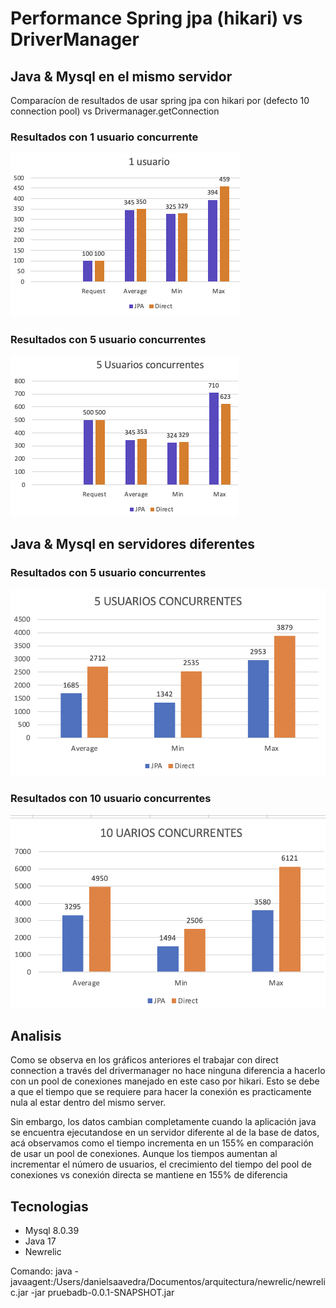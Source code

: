 # Performance Spring jpa (hikari) vs DriverManager

## Java & Mysql en el mismo servidor 
Comparacíon de resultados de usar spring jpa con hikari por (defecto 10 connection pool)
vs Drivermanager.getConnection
### Resultados con 1 usuario concurrente

![1_user.png](results%2F1_user.png)

### Resultados con 5 usuario concurrentes
![5_users.png](results%2F5_users.png)

## Java & Mysql en  servidores diferentes

### Resultados con 5 usuario concurrentes

![5_User_different_server.png](results%2F5_User_different_server.png)

### Resultados con 10 usuario concurrentes
![10_User_different_server.png](results%2F10_User_different_server.png)

## Analisis
Como se observa en los gráficos anteriores el trabajar con direct connection a través del drivermanager no hace ninguna diferencia a hacerlo con un pool de conexiones
manejado en este caso por hikari. Esto se debe a que el tiempo que se requiere para hacer la conexión es practicamente nula al estar dentro del mismo server.

Sin embargo, los datos cambian completamente cuando la aplicación java se encuentra ejecutandose en un servidor diferente al de la base de datos, acá observamos como el tiempo 
incrementa en un 155% en comparación de usar un pool de conexiones. Aunque los tiempos aumentan al incrementar el número de usuarios, el crecimiento del tiempo del pool de conexiones
vs conexión directa se mantiene en 155% de diferencia

## Tecnologias

* Mysql 8.0.39
* Java 17
* Newrelic 

Comando:
java -javaagent:/Users/danielsaavedra/Documentos/arquitectura/newrelic/newrelic.jar -jar pruebadb-0.0.1-SNAPSHOT.jar